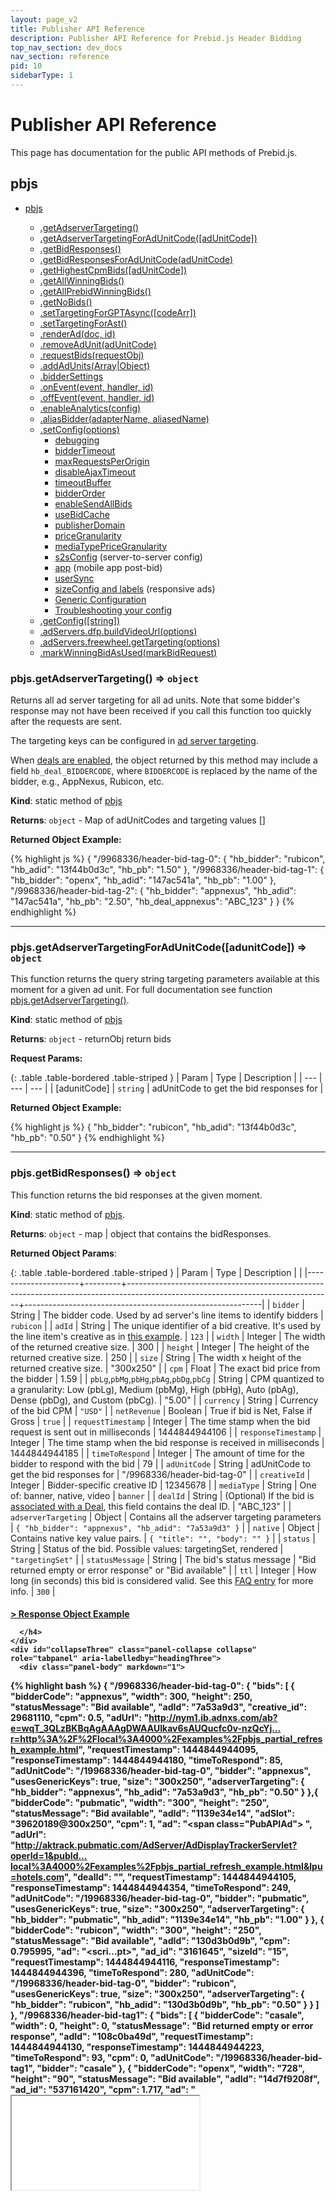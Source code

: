 ```yaml
---
layout: page_v2
title: Publisher API Reference
description: Publisher API Reference for Prebid.js Header Bidding
top_nav_section: dev_docs
nav_section: reference
pid: 10
sidebarType: 1
---
```




# Publisher API Reference

This page has documentation for the public API methods of Prebid.js.

<a name="module_pbjs"></a>

## pbjs

* [pbjs](#module_pbjs)

  * [.getAdserverTargeting()](#module_pbjs.getAdserverTargeting)
  * [.getAdserverTargetingForAdUnitCode([adUnitCode])](#module_pbjs.getAdserverTargetingForAdUnitCode)
  * [.getBidResponses()](#module_pbjs.getBidResponses)
  * [.getBidResponsesForAdUnitCode(adUnitCode)](#module_pbjs.getBidResponsesForAdUnitCode)
  * [.getHighestCpmBids([adUnitCode])](#module_pbjs.getHighestCpmBids)
  * [.getAllWinningBids()](#module_pbjs.getAllWinningBids)
  * [.getAllPrebidWinningBids()](#module_pbjs.getAllPrebidWinningBids)
  * [.getNoBids()](#module_pbjs.getNoBids)
  * [.setTargetingForGPTAsync([codeArr])](#module_pbjs.setTargetingForGPTAsync)
  * [.setTargetingForAst()](#module_pbjs.setTargetingForAst)
  * [.renderAd(doc, id)](#module_pbjs.renderAd)
  * [.removeAdUnit(adUnitCode)](#module_pbjs.removeAdUnit)
  * [.requestBids(requestObj)](#module_pbjs.requestBids)
  * [.addAdUnits(Array\|Object)](#module_pbjs.addAdUnits)
  * [.bidderSettings](#module_pbjs.bidderSettings)
  * [.onEvent(event, handler, id)](#module_pbjs.onEvent)
  * [.offEvent(event, handler, id)](#module_pbjs.onEvent)
  * [.enableAnalytics(config)](#module_pbjs.enableAnalytics)
  * [.aliasBidder(adapterName, aliasedName)](#module_pbjs.aliasBidder)
  * [.setConfig(options)](#module_pbjs.setConfig)
    * [debugging](#setConfig-Debugging)
    * [bidderTimeout](#setConfig-Bidder-Timeouts)
    * [maxRequestsPerOrigin](#setConfig-Max-Requests-Per-Origin)
    * [disableAjaxTimeout](#setConfig-Disable-Ajax-Timeout)
    * [timeoutBuffer](#setConfig-timeoutBuffer)
    * [bidderOrder](#setConfig-Bidder-Order)
    * [enableSendAllBids](#setConfig-Send-All-Bids)
    * [useBidCache](#setConfig-Use-Bid-Cache)
    * [publisherDomain](#setConfig-Publisher-Domain)
    * [priceGranularity](#setConfig-Price-Granularity)
    * [mediaTypePriceGranularity](#setConfig-MediaType-Price-Granularity)
    * [s2sConfig](#setConfig-Server-to-Server) (server-to-server config)
    * [app](#setConfig-app) (mobile app post-bid)
    * [userSync](#setConfig-Configure-User-Syncing)
    * [sizeConfig and labels](#setConfig-Configure-Responsive-Ads) (responsive ads)
    * [Generic Configuration](#setConfig-Generic-Configuration)
    * [Troubleshooting your config](#setConfig-Troubleshooting-your-configuration)
  * [.getConfig([string])](#module_pbjs.getConfig)
  * [.adServers.dfp.buildVideoUrl(options)](#module_pbjs.adServers.dfp.buildVideoUrl)
  * [.adServers.freewheel.getTargeting(options)](#module_pbjs.getTargeting)
  * [.markWinningBidAsUsed(markBidRequest)](#module_pbjs.markWinningBidAsUsed)

<a name="module_pbjs.getAdserverTargeting"></a>

### pbjs.getAdserverTargeting() ⇒ `object`

Returns all ad server targeting for all ad units. Note that some bidder's response may not have been received if you call this function too quickly after the requests are sent.

The targeting keys can be configured in [ad server targeting](#module_pbjs.bidderSettings).

When [deals are enabled]({{site.baseurl}}/adops/deals.html), the object returned by this method may include a field `hb_deal_BIDDERCODE`, where `BIDDERCODE` is replaced by the name of the bidder, e.g., AppNexus, Rubicon, etc.

**Kind**: static method of [pbjs](#module_pbjs)

**Returns**: `object` - Map of adUnitCodes and targeting values []

**Returned Object Example:**

{% highlight js %}
{
  "/9968336/header-bid-tag-0": {
    "hb_bidder": "rubicon",
    "hb_adid": "13f44b0d3c",
    "hb_pb": "1.50"
  },
  "/9968336/header-bid-tag-1": {
    "hb_bidder": "openx",
    "hb_adid": "147ac541a",
    "hb_pb": "1.00"
  },
  "/9968336/header-bid-tag-2": {
    "hb_bidder": "appnexus",
    "hb_adid": "147ac541a",
    "hb_pb": "2.50",
    "hb_deal_appnexus": "ABC_123"
  }
}
{% endhighlight %}

<hr class="full-rule">

<a name="module_pbjs.getAdserverTargetingForAdUnitCode"></a>

### pbjs.getAdserverTargetingForAdUnitCode([adunitCode]) ⇒ `object`

This function returns the query string targeting parameters available at this moment for a given ad unit. For full documentation see function [pbjs.getAdserverTargeting()](#module_pbjs.getAdserverTargeting).

**Kind**: static method of [pbjs](#module_pbjs)

**Returns**: `object` - returnObj return bids

**Request Params:**

{: .table .table-bordered .table-striped }
| Param | Type | Description |
| --- | --- | --- |
| [adunitCode] | `string` | adUnitCode to get the bid responses for |

**Returned Object Example:**

{% highlight js %}
{
  "hb_bidder": "rubicon",
  "hb_adid": "13f44b0d3c",
  "hb_pb": "0.50"
}
{% endhighlight %}

<hr class="full-rule">

<a name="module_pbjs.getBidResponses"></a>

### pbjs.getBidResponses() ⇒ `object`

This function returns the bid responses at the given moment.

**Kind**: static method of [pbjs](#module_pbjs).

**Returns**: `object` - map | object that contains the bidResponses.

**Returned Object Params**:

{: .table .table-bordered .table-striped }
| Param               | Type    | Description                                                                                                                     |                                                           |
|---------------------+---------+---------------------------------------------------------------------------------------------------------------------------------+-----------------------------------------------------------|
| `bidder`            | String  | The bidder code. Used by ad server's line items to identify bidders                                                             |                                                 `rubicon` |
| `adId`              | String  | The unique identifier of a bid creative. It's used by the line item's creative as in [this example]({{site.github.url}}/adops/send-all-bids-adops.html#step-3-add-a-creative). |                                                     `123` |
| `width`             | Integer | The width of the returned creative size.                                                                                        |                                                       300 |
| `height`            | Integer | The height of the returned creative size.                                                                                       |                                                       250 |
| `size`            | String | The width x height of the returned creative size.                                                                                       |                                                       "300x250" |
| `cpm`               | Float   | The exact bid price from the bidder                                                                                             |                                                      1.59 |
| `pbLg`,`pbMg`,`pbHg`,`pbAg`,`pbDg`,`pbCg`  | String  | CPM quantized to a granularity: Low (pbLg), Medium (pbMg), High (pbHg), Auto (pbAg), Dense (pbDg), and Custom (pbCg).    |  "5.00" |
| `currency`  | String  | Currency of the bid CPM | `"USD"` |
| `netRevenue`  | Boolean  | True if bid is Net, False if Gross | `true` |
| `requestTimestamp`  | Integer | The time stamp when the bid request is sent out in milliseconds                                                                 |                                             1444844944106 |
| `responseTimestamp` | Integer | The time stamp when the bid response is received in milliseconds                                                               |                                             1444844944185 |
| `timeToRespond`     | Integer | The amount of time for the bidder to respond with the bid                                                                       |                                                        79 |
| `adUnitCode`        | String  | adUnitCode to get the bid responses for                                                                                         |                               "/9968336/header-bid-tag-0" |
| `creativeId`     | Integer  | Bidder-specific creative ID | 12345678 |
| `mediaType`  | String  | One of: banner, native, video | `banner` |
| `dealId`            | String  | (Optional) If the bid is [associated with a Deal]({{site.baseurl}}/adops/deals.html), this field contains the deal ID.          |                                                 "ABC_123" |
| `adserverTargeting`  | Object  | Contains all the adserver targeting parameters | `{ "hb_bidder": "appnexus", "hb_adid": "7a53a9d3" }` |
| `native`  | Object  | Contains native key value pairs. | `{ "title": "", "body": "" }` |
| `status`  | String  | Status of the bid. Possible values: targetingSet, rendered | `"targetingSet"` |
| `statusMessage`     | String  | The bid's status message                                                                                                        | "Bid returned empty or error response" or "Bid available" |
| `ttl`  | Integer  | How long (in seconds) this bid is considered valid. See this [FAQ entry]({{site.github.url}}/dev-docs/faq.html#does-prebidjs-cache-bids) for more info. | `300` |

<div class="panel-group" id="accordion" role="tablist" aria-multiselectable="true">

  <div class="panel panel-default">
    <div class="panel-heading" role="tab" id="headingThree">
      <h4 class="panel-title">
        <a class="collapsed" role="button" data-toggle="collapse" data-parent="#accordion" href="#collapseThree" aria-expanded="false" aria-controls="collapseThree">
          > Response Object Example
        </a>

      </h4>
    </div>
    <div id="collapseThree" class="panel-collapse collapse" role="tabpanel" aria-labelledby="headingThree">
      <div class="panel-body" markdown="1">


{% highlight bash %}
{
  "/9968336/header-bid-tag-0": {
    "bids": [
      {
        "bidderCode": "appnexus",
        "width": 300,
        "height": 250,
        "statusMessage": "Bid available",
        "adId": "7a53a9d3",
        "creative_id": 29681110,
        "cpm": 0.5,
        "adUrl": "http://nym1.ib.adnxs.com/ab?e=wqT_3QLzBKBqAgAAAgDWAAUIkav6sAUQucfc0v-nzQcYj…r=http%3A%2F%2Flocal%3A4000%2Fexamples%2Fpbjs_partial_refresh_example.html",
        "requestTimestamp": 1444844944095,
        "responseTimestamp": 1444844944180,
        "timeToRespond": 85,
        "adUnitCode": "/19968336/header-bid-tag-0",
        "bidder": "appnexus",
        "usesGenericKeys": true,
        "size": "300x250",
        "adserverTargeting": {
          "hb_bidder": "appnexus",
          "hb_adid": "7a53a9d3",
          "hb_pb": "0.50"
        }
      },{
        "bidderCode": "pubmatic",
        "width": "300",
        "height": "250",
        "statusMessage": "Bid available",
        "adId": "1139e34e14",
        "adSlot": "39620189@300x250",
        "cpm": 1,
        "ad": "<span class=\"PubAPIAd\"><script src='http://ad.turn.com/server/ads.js?pub=5757398&cch=36757096&code=37127675&l=3…tcGlkPUVERkNGMDY5LTA2ODctNDAxQy04NkMwLTIzQjNFNzI1MzdGNiZwYXNzYmFjaz0w_url='></script></span> <!-- PubMatic Ad Ends -->",
        "adUrl": "http://aktrack.pubmatic.com/AdServer/AdDisplayTrackerServlet?operId=1&pubId…local%3A4000%2Fexamples%2Fpbjs_partial_refresh_example.html&lpu=hotels.com",
        "dealId": "",
        "requestTimestamp": 1444844944105,
        "responseTimestamp": 1444844944354,
        "timeToRespond": 249,
        "adUnitCode": "/19968336/header-bid-tag-0",
        "bidder": "pubmatic",
        "usesGenericKeys": true,
        "size": "300x250",
        "adserverTargeting": {
          "hb_bidder": "pubmatic",
          "hb_adid": "1139e34e14",
          "hb_pb": "1.00"
        }
      },
      {
        "bidderCode": "rubicon",
        "width": "300",
        "height": "250",
        "statusMessage": "Bid available",
        "adId": "130d3b0d9b",
        "cpm": 0.795995,
        "ad": "<scri...pt>",
        "ad_id": "3161645",
        "sizeId": "15",
        "requestTimestamp": 1444844944116,
        "responseTimestamp": 1444844944396,
        "timeToRespond": 280,
        "adUnitCode": "/19968336/header-bid-tag-0",
        "bidder": "rubicon",
        "usesGenericKeys": true,
        "size": "300x250",
        "adserverTargeting": {
          "hb_bidder": "rubicon",
          "hb_adid": "130d3b0d9b",
          "hb_pb": "0.50"
        }
      }
    ]
  },
  "/9968336/header-bid-tag1": {
    "bids": [
      {
        "bidderCode": "casale",
        "width": 0,
        "height": 0,
        "statusMessage": "Bid returned empty or error response",
        "adId": "108c0ba49d",
        "requestTimestamp": 1444844944130,
        "responseTimestamp": 1444844944223,
        "timeToRespond": 93,
        "cpm": 0,
        "adUnitCode": "/19968336/header-bid-tag1",
        "bidder": "casale"
      },
      {
        "bidderCode": "openx",
        "width": "728",
        "height": "90",
        "statusMessage": "Bid available",
        "adId": "14d7f9208f",
        "ad_id": "537161420",
        "cpm": 1.717,
        "ad": "<iframe src=...tame>",
        "requestTimestamp": 1444844944130,
        "responseTimestamp": 1444844944490,
        "timeToRespond": 360,
        "adUnitCode": "/19968336/header-bid-tag1",
        "bidder": "openx",
        "usesGenericKeys": true,
        "size": "728x90",
        "adserverTargeting": {
          "hb_bidder": "openx",
          "hb_adid": "14d7f9208f",
          "hb_pb": "1.50"
        }
      }
    ]
  }
}
{% endhighlight %}
</div>
</div>
</div>
</div>

<div class="panel-group" id="accordion2" role="tablist" aria-multiselectable="true">

  <div class="panel panel-default">
    <div class="panel-heading" role="tab" id="heading-response-example-2">
      <h4 class="panel-title">
        <a class="collapsed" role="button" data-toggle="collapse" data-parent="#accordion2" href="#response-example-2" aria-expanded="false" aria-controls="response-example-2">
          > Response Object Example - Native
        </a>

      </h4>
    </div>
    <div id="response-example-2" class="panel-collapse collapse" role="tabpanel" aria-labelledby="heading-response-example-2">
      <div class="panel-body" markdown="1">

{% highlight bash %}
{
           "div-banner-outstream-native" : {
              "bids" : [
                 {
                    "pbMg" : "10.00",
                    "pbLg" : "5.00",
                    "width" : 0,
                    "requestTimestamp" : 1516315716062,
                    "creativeId" : 81589325,
                    "pbCg" : "",
                    "adUnitCode" : "div-banner-outstream-native",
                    "size" : "0x0",
                    "bidder" : "appnexus",
                    "pbAg" : "10.00",
                    "adId" : "473965c9df19d2",
                    "adserverTargeting" : {
                       "hb_native_icon" : "http://vcdn.adnxs.com/p/creative-image/d4/06/e2/33/d406e233-a5f9-44a6-a3e0-8a714bf0e980.png",
                       "hb_native_title" : "This is a Prebid Native Multi-Format Creative",
                       "hb_native_brand" : "Prebid.org",
                       "hb_adid" : "473965c9df19d2",
                       "hb_pb" : "10.00",
                       "hb_source" : "client",
                       "hb_bidder" : "appnexus",
                       "hb_native_image" : "http://vcdn.adnxs.com/p/creative-image/9e/26/5f/b2/9e265fb2-50c8-43f0-88ef-a5a48a9d0dcf.jpg",
                       "hb_size" : "0x0",
                       "hb_mediatype" : "native",
                       "hb_native_body" : "This is a Prebid Native Creative. There are many like it, but this one is mine.",
                       "hb_native_linkurl" : "http://prebid.org/dev-docs/show-native-ads.html"
                    },
                    "native" : {
                       "icon" : {
                          "url" : "http://vcdn.adnxs.com/p/creative-image/d4/06/e2/33/d406e233-a5f9-44a6-a3e0-8a714bf0e980.png",
                          "height" : 75,
                          "width" : 75
                       },
                       "body" : "This is a Prebid Native Creative. There are many like it, but this one is mine.",
                       "image" : {
                          "url" : "http://vcdn.adnxs.com/p/creative-image/9e/26/5f/b2/9e265fb2-50c8-43f0-88ef-a5a48a9d0dcf.jpg",
                          "height" : 2250,
                          "width" : 3000
                       },
                       "clickUrl" : "http://prebid.org/dev-docs/show-native-ads.html",
                       "clickTrackers" : [
                          "..."
                       ],
                       "title" : "This is a Prebid Native Multi-Format Creative",
                       "impressionTrackers" : [
                          "..."
                       ],
                       "sponsoredBy" : "Prebid.org"
                    },
                    "timeToRespond" : 143,
                    "mediaType" : "native",
                    "bidderCode" : "appnexus",
                    "source" : "client",
                    "auctionId" : "1338a6fb-e514-48fc-8db6-872ddf3babdb",
                    "responseTimestamp" : 1516315716205,
                    "netRevenue" : true,
                    "pbDg" : "10.00",
                    "pbHg" : "10.00",
                    "ttl" : 300,
                    "status" : "targetingSet",
                    "height" : 0,
                    "statusMessage" : "Bid available",
                    "cpm" : 10,
                    "currency" : "USD"
                 }
              ]
           }
        }
{% endhighlight %}

</div>
</div>
</div>
</div>

<hr class="full-rule">

<a name="module_pbjs.getBidResponsesForAdUnitCode"></a>

### pbjs.getBidResponsesForAdUnitCode(adUnitCode) ⇒ `Object`

Returns bidResponses for the specified adUnitCode. See full documentation at [pbjs.getBidResponses()](#module_pbjs.getBidResponses).

**Kind**: static method of [pbjs](#module_pbjs)

**Returns**: `Object` - bidResponse object

{: .table .table-bordered .table-striped }
| Param | Scope | Type | Description |
| --- | --- | --- | --- |
| adUnitCode | Required | `String` | adUnitCode |

<hr class="full-rule">

<a name="module_pbjs.getHighestCpmBids"></a>

### pbjs.getHighestCpmBids([adUnitCode]) ⇒ `Array`

Use this method to retrieve an array of winning bids.

+ `pbjs.getHighestCpmBids()`: with no argument, returns an array of winning bid objects for each ad unit on page
+ `pbjs.getHighestCpmBids(adUnitCode)`: when passed an ad unit code, returns an array with the winning bid object for that ad unit

<hr class="full-rule">

<a name="module_pbjs.getAllWinningBids"></a>

### pbjs.getAllWinningBids() ⇒ `Array`

Use this method to get all of the bids that have won their respective auctions and also rendered on the page.  Useful for [troubleshooting your integration]({{site.baseurl}}/dev-docs/prebid-troubleshooting-guide.html).

+ `pbjs.getAllWinningBids()`: returns an array of bid objects that have won their respective auctions and also rendered on the page.

<hr class="full-rule">

<a name="module_pbjs.getAllPrebidWinningBids"></a>

### pbjs.getAllPrebidWinningBids() ⇒ `Array`

Use this method to get all of the bids that have won their respective auctions but not rendered on the page.  Useful for [troubleshooting your integration]({{site.baseurl}}/dev-docs/prebid-troubleshooting-guide.html).

+ `pbjs.getAllPrebidWinningBids()`: returns an array of bid objects that have won their respective auctions but not rendered on the page.

<hr class="full-rule">

<a name="module_pbjs.getTargeting"></a>

### pbjs.adServers.freewheel.getTargeting(options) ⇒ Object

{: .alert.alert-info :}
The FreeWheel implementation of this function requires including the `freeWheelAdserverVideo` module in your Prebid.js build.

Use this method to get targeting key-value pairs to be sent to the ad server. 

+ `pbjs.adServers.freewheel.getTargeting(options)`: returns key-value pair from the ad server. 

```javascript

pbjs.adServers.freewheel.getTargeting({
    codes: [adUnitCode1],
    callback: function(err, targeting) { 
        //pass targeting to player api 
    }
});
```

#### Argument Reference

##### The `options` object

{: .table .table-bordered .table-striped }
| Param | Scope | Type | Description |
| --- | --- | --- | --- |
| codes | Optional | `Array` |  [`adUnitCode1`] |
| callback | Required | `Function` |  Callback function to execute when targeting data is back. |

<hr class="full-rule">

<a name="module_pbjs.getNoBids"></a>

### pbjs.getNoBids() ⇒ `Array`

Use this method to get all of the bid requests that resulted in a NO_BID.  These are bid requests that were sent to a bidder but, for whatever reason, the bidder decided not to bid on.  Used by debugging snippet in [Tips for Troubleshooting](http://prebid.org/dev-docs/troubleshooting-tips.html).

+ `pbjs.getNoBids()`: returns an array of bid request objects that were deliberately not bid on by a bidder.

<hr class="full-rule">

<a name="module_pbjs.setTargetingForGPTAsync"></a>

### pbjs.setTargetingForGPTAsync([codeArr])

Set query string targeting on all GPT ad units. The logic for deciding query strings is described in the section Configure AdServer Targeting. Note that this function has to be called after all ad units on page are defined.

**Kind**: static method of [pbjs](#module_pbjs)


{: .table .table-bordered .table-striped }
| Param | Scope | Type | Description |
| --- | --- | --- | -- |
| [codeArr] | Optional | `array` | an array of adUnitCodes to set targeting for. |

<hr class="full-rule">

<a name="module_pbjs.setTargetingForAst"></a>

### pbjs.setTargetingForAst()

Set query string targeting on all AST ([AppNexus Seller Tag](https://wiki.appnexus.com/x/PgOXBQ)) ad units.  Note that this function has to be called after all ad units on page are defined.  For working example code, see [Using Prebid.js with AppNexus Publisher Ad Server]({{site.github.url}}/dev-docs/examples/use-prebid-with-appnexus-ad-server.html).

**Kind**: static method of [pbjs](#module_pbjs)

<hr class="full-rule">

<a name="module_pbjs.renderAd"></a>

### pbjs.renderAd(doc, id)

This function will render the ad (based on params) in the given iframe document passed through. Note that doc SHOULD NOT be the parent document page as we can't doc.write() asynchronously. This function is usually used in the ad server's creative.

**Kind**: static method of [pbjs](#module_pbjs)


{: .table .table-bordered .table-striped }
| Param | Scope | Type | Description |
| --- | --- | --- | --- |
| doc | Required | `object` | document |
| id | Required | `string` | bid id to locate the ad |


<hr class="full-rule">

<a name="module_pbjs.removeAdUnit"></a>

### pbjs.removeAdUnit(adUnitCode)

Remove adUnit(s) from the pbjs configuration, If adUnit is not given then it will remove all adUnits

**Kind**: static method of [pbjs](#module_pbjs)


{: .table .table-bordered .table-striped }
| Param | Scope | Type | Description |
| --- | --- | --- | --- |
| adUnitCode | Optional | `String or Array of strings` | the adUnitCode(s) to remove, if empty it removes all |


<hr class="full-rule">

<a name="module_pbjs.requestBids"></a>

### pbjs.requestBids(requestObj)

Request bids. When `adUnits` or `adUnitCodes` are not specified, request bids for all ad units added.

**Kind**: static method of [pbjs](#module_pbjs)


{: .table .table-bordered .table-striped }
| Param | Scope | Type | Description |
| --- | --- | --- | --- |
| requestObj | Optional | `Object` |  |
| requestObj.adUnitCodes | Optional | `Array of strings` | adUnit codes to request. Use this or `requestObj.adUnits`. Default to all `adUnitCodes` if empty. |
| requestObj.adUnits | Optional | `Array of objects` | AdUnitObjects to request. Use this or `requestObj.adUnitCodes`. Default to all `adUnits` if empty. |
| requestObj.timeout | Optional | `Integer` | Timeout for requesting the bids specified in milliseconds |
| requestObj.bidsBackHandler | Optional | `function` | Callback to execute when all the bid responses are back or the timeout hits. Callback will be passed two parameters, the bids themselves and `timedOut`, which will be true if any bidders timed out. |
| requestObj.labels | Optional | `Array of strings` | Defines [labels](#labels) that may be matched on ad unit targeting conditions. |
| requestObj.auctionId | Optional | `String` | Defines an auction ID to be used rather than having the system generate one. This can be useful if there are multiple wrappers on a page and a single auction ID is desired to tie them together in analytics. |

<hr class="full-rule">

<a name="module_pbjs.addAdUnits"></a>

### pbjs.addAdUnits(Array|Object)

Takes one ad unit object or an array of ad unit objects and adds them to the Prebid auction.  For usage examples, see [Examples](#addAdUnits-Examples) below and the [Getting Started]({{site.baseurl}}/dev-docs/getting-started.html) page.

+ [Ad Unit Properties](#addAdUnits-AdUnitProperties)
+ [Examples](#addAdUnits-Examples)

<a name="addAdUnits-AdUnitProperties">

#### Ad Unit Properties

See the table below for the list of properties on the ad unit.  For example ad units, see the [Examples](#addAdUnits-Examples) below.

{: .table .table-bordered .table-striped }
| Name         | Scope    | Type                                  | Description                                                                                                                                                                       |
|--------------+----------+---------------------------------------+-----------------------------------------------------------------------------------------------------------------------------------------------------------------------------------|
| `code`       | Required | String                                | Unique identifier that you create and assign to this ad unit.  Used to set query string targeting on the ad. If using GPT, we recommend setting this to slot element ID.          |
| `sizes`      | Required | Array[Number] or Array[Array[Number]] | All the sizes that this ad unit can accept.  Examples: `[400, 600]`, `[[300, 250], [300, 600]]`.  For 1.0 and later, prefer [`mediaTypes.banner.sizes`](#adUnit-banner).          |
| `bids`       | Required | Array[Object]                         | Each bid represents a request to a bidder.  For a list of properties, see [Bids](#addAdUnits-Bids) below.                                                                         |
| `mediaTypes` | Optional | Object                                | Defines one or multiple media types the ad unit supports.  For a list of properties, see [Media Types](#addAdUnits-MediaTypes) below.                                                                     |
| `labelAny` | optional  | array<string> | An array of string labels, used for showing responsive ads.  With the `labelAny` operator, just one label has to match for the condition to be true. Works with the `sizeConfig` object passed in to [pbjs.setConfig]({{site.baseurl}}/dev-docs/publisher-api-reference.html#module_pbjs.setConfig).  |
| `labelAll` | optional  | array<string> | An array of string labels, used for showing responsive and conditional ads. With the `labelAll` conditional, every element of the target array must match an element of the label array in order for the condition to be true. Works with the `sizeConfig` object passed in to [pbjs.setConfig]({{site.baseurl}}/dev-docs/publisher-api-reference.html#module_pbjs.setConfig).  |

<a name="addAdUnits-Bids" />

##### Bids

See the table below for the list of properties in the `bids` array of the ad unit.  For example ad units, see the [Examples](#addAdUnits-Examples) below.

{: .table .table-bordered .table-striped }

| Name     | Scope    | Type          | Description                                                                                                                                                                       |
|----------+----------+---------------+-----------------------------------------------------------------------------------------------------------------------------------------------------------------------------------|
| `bidder` | Required | String        | Bidder code. Find the [complete reference for all supported bidders here](bidders.html).                                                                                          |
| `params` | Required | Object        | Bidder's preferred way of identifying a bid request. Find the [complete reference for all supported bidders here](bidders.html).                                                  |
| `labelAny` | optional  | array<string> | An array of string labels, used for showing responsive ads.  With the `labelAny` operator, just one label has to match for the condition to be true. Works with the `sizeConfig` object passed in to [pbjs.setConfig]({{site.baseurl}}/dev-docs/publisher-api-reference.html#module_pbjs.setConfig).  |
| `labelAll` | optional  | array<string> | An array of string labels, used for showing responsive and conditional ads. With the `labelAll` conditional, every element of the target array must match an element of the label array in order for the condition to be true. Works with the `sizeConfig` object passed in to [pbjs.setConfig]({{site.baseurl}}/dev-docs/publisher-api-reference.html#module_pbjs.setConfig).  |

<a name="addAdUnits-MediaTypes" />

##### Media Types

See the table below for the list of properties in the `mediaTypes` object of the ad unit.  For example ad units showing the different media types, see the [Examples](#addAdUnits-Examples) below.

{: .table .table-bordered .table-striped }
| Name     | Scope                                                        | Type   | Description                                                                                                        |
|----------+--------------------------------------------------------------+--------+--------------------------------------------------------------------------------------------------------------------|
| `banner` | optional. If no other properties are specified, this is the default | Object | Defines properties of a banner ad.  For examples, see [the banner example below](#adUnit-banner).                  |
| `native` | optional | Object | Defines properties of a native ad.  For an example native ad unit, see [the native example below](#adUnit-native). |
| `video`  | optional | Object | Defines properties of a video ad.  For examples, see [the video examples below](#adUnit-video).                    |

<a name="addAdUnits-Examples">

#### Examples

+ [Native](#adUnit-native)
+ [Video](#adUnit-video)
+ [Banner](#adUnit-banner)
+ [Multi-format](#adUnit-multi-format)


<a name="adUnit-native">

##### Native

For an example of a native ad unit, see below.  For more detailed instructions, see [Show Native Ads]({{site.baseurl}}/dev-docs/show-native-ads.html).

```javascript
pbjs.addAdUnits({
    code: slot.code,
    mediaTypes: {
        native: {
            image: {
                required: true,
                sizes: [150, 50]
            },
            title: {
                required: true,
                len: 80
            },
            sponsoredBy: {
                required: true
            },
            clickUrl: {
                required: true
            },
            body: {
                required: true
            },
            icon: {
                required: true,
                sizes: [50, 50]
            }
        }
    },
    bids: [
        {
            bidder: 'appnexus',
            params: {
                placementId: 13232354
            }
        }
    ]
});
```

{% include dev-docs/native-image-asset-sizes.md %}

<a name="adUnit-video">

##### Video

For an example of an instream video ad unit, see below.  For more detailed instructions, see [Show Video Ads]({{site.baseurl}}/dev-docs/show-video-with-a-dfp-video-tag.html).

```javascript
pbjs.addAdUnits({
    code: slot.code,
    mediaTypes: {
        video: {
            context: 'instream',
            playerSize: [640, 480]
        },
    },
    bids: [{
        bidder: 'appnexus',
        params: {
            placementId: 13232361,
            video: {
                skippable: true,
                playback_methods: ['auto_play_sound_off']
            }
        }
    }]
});
```

For an example of an outstream video ad unit, see below.  For more detailed instructions, see [Show Outstream Video Ads]({{site.baseurl}}/dev-docs/show-outstream-video-ads.html).

```javascript
pbjs.addAdUnit({
    code: slot.code,
    mediaTypes: {
        video: {
            context: 'outstream',
            playerSize: [640, 480]
        }
    },
    renderer: {
        url: 'http://cdn.adnxs.com/renderer/video/ANOutstreamVideo.js',
        render: function(bid) {
            ANOutstreamVideo.renderAd({
                targetId: bid.adUnitCode,
                adResponse: bid.adResponse,
            });
        }
    },
    ...
})
```

<a name="adUnit-banner">

##### Banner

For an example of a banner ad unit, see below.  For more detailed instructions, see [Getting Started]({{site.baseurl}}/dev-docs/getting-started.html).

```javascript
pbjs.addAdUnits({
    code: slot.code,
    mediaTypes: {
        banner: {
            sizes: [[300, 250]]
        }
    },
    bids: [
        {
            bidder: 'appnexus',
            params: {
                placementId: 13144370
            }
        }
    ]
})
```

<a name="adUnit-multi-format">

##### Multi-format

Multiple media formats may be declared on a single ad unit, allowing any bidder that supports at least one of those media formats to participate in the auction. Any bidder that isn't compatible with the specified `mediaTypes` will be dropped from the ad unit. If `mediaTypes` is not specified on an ad unit, `banner` is the assumed format and any banner bidder is eligible for inclusion.

For examples of a multi-format ad units and behavior, see below.

```javascript
// each bidder supports at least one of the formats, so all will participate
pbjs.addAdUnits({
  code: 'div-banner-outstream-native',
  mediaTypes: {
    banner: { sizes: [[300, 250], [300, 600]] },
    native: {
        title: {required: true},
        image: {required: true},
        body: {required: false},
    },
    video: {
        context: 'outstream',
        playerSize: [400, 600],
    },
  },
  bids: [
    {
      bidder: 'bannerBidder',
      params: {placementId: '481'}
    },
    {
      bidder: 'nativeBidder',
      params: {titleAsset: '516'}
    },
    {
      bidder: 'videoBidder',
      params: {vidId: '234'}
    },
  ]
});
```

```javascript
// only nativeBidder and videoBidder will participate
pbjs.addAdUnits({
  code: 'div-native-outstream',
  mediaTypes: {
    native: { type: 'image' },
    video: { context: 'outstream', playerSize: [400, 600] },
  },
  bids: [
    {
      bidder: 'bannerBidder',
      params: {placementId: '481'}
    },
    {
      bidder: 'nativeBidder',
      params: {titleAsset: '516'}
    },
    {
      bidder: 'videoBidder',
      params: {vidId: '234'}
    },
  ]
});
```

<hr class="full-rule">

<a name="module_pbjs.bidderSettings"></a>

### pbjs.bidderSettings

#### 1. Overview

The bidderSettings object provides a way to define some behaviors for the
platform and specific adapters. The basic structure is a 'standard' section with defaults for all adapters, and then one or more adapter-specific sections that override behavior for that bidder:

{% highlight js %}

pbjs.bidderSettings = {
    standard: {
         [...]
    },
    ix: {
        [...]
    },
    rubicon: {
        [...]
    },
}

{% endhighlight %}

Defining bidderSettings is optional; the platform has default values for all of the options.
Adapters may specify their own default settings, though this isn't common.
Some sample scenarios where publishers may wish to alter the default settings:

* using bidder-specific ad server targeting instead of Prebid-standard targeting
* passing additional information to the ad server
* adjusting the bid CPM sent to the ad server

#### 2. Bidder Setting Attributes

{: .table .table-bordered .table-striped }
| Attribute | Scope | Version | Default | Description |
| --- | --- | --- | --- | --- |
| adserverTargeting | standard or adapter-specific | all | see below | Define which key/value pairs are sent to the ad server. |
| bidCpmAdjustment | standard or adapter-specific | all | n/a | Could, for example, adjust a bidder's gross-price bid to net price. |
| sendStandardTargeting | adapter-specific | 0.13.0 | true | If adapter-specific targeting is specified, can be used to suppress the standard targeting for that adapter. |
| suppressEmptyKeys | standard or adapter-specific | 0.13.0 | false | If custom adserverTargeting functions are specified that may generate empty keys, this can be used to suppress them. |

##### 2.1. adserverTargeting

As described in the [AdOps documentation]({{site.baseurl}}/adops/before-you-start.html), Prebid has a recommended standard
set of ad server targeting that works across bidders. This standard targeting approach is
defined in the adserverTargeting attribute in the 'standard' section, but can be overridden
per adapter as needed. Both scenarios are described below.

{: .alert.alert-warning :}
Note that once `standard.adserverTargeting` is specified,
you'll need to fully manage the targeting -- the default `hb_` targeting variables will not be added.

**Keyword targeting for all bidders**

The below code snippet is the *default* setting for ad server targeting. For each bidder's bid,
Prebid.js will set 6 keys (`hb_bidder`, `hb_adid`, `hb_pb`, `hb_size`, `hb_source`, `hb_format`) with their corresponding values.
In addition, video will receive additional keys: `hb_cache_id`, `hb_uuid`, and `hb_cache_host`.
The key value pair targeting is applied to the bid's corresponding ad unit. Your ad ops team will have the ad server's line items and creatives to utilize these keys.

If you'd like to customize the key value pairs, you can overwrite the settings as the below example shows. *Note* that once you updated the settings, let your ad ops team know about the change, so they can update the line item targeting accordingly. See the [Ad Ops](/adops/before-you-start.html) documentation for more information.

<a name="bidderSettingsDefault"></a>
<a name="default-keywords">

There's no need to include the following code if you choose to use the *below default setting*.

{% highlight js %}

pbjs.bidderSettings = {
    standard: {
        adserverTargeting: [{
            key: "hb_bidder",
            val: function(bidResponse) {
                return bidResponse.bidderCode;
            }
        }, {
            key: "hb_adid",
            val: function(bidResponse) {
                return bidResponse.adId;
            }
        }, {
            key: "hb_pb",
            val: function(bidResponse) {
                return bidResponse.pbMg;
            }
        }, {
            key: 'hb_size',
            val: function (bidResponse) {
                return bidResponse.size;
            }
        }, {
            key: 'hb_source',
            val: function (bidResponse) {
                return bidResponse.source;
            }
        }, {
            key: 'hb_format',
            val: function (bidResponse) {
                return bidResponse.mediaType;
            }
        }]
    }
}

{% endhighlight %}

{: .alert.alert-warning :}
Note that the existence of `bidderSettings.adserverTargeting.standard` will prevent the system from adding the standard display targeting values: hb_bidder, hb_adid, hb_pb, hb_size, hb_source, and hb_format. However, if the mediaType is video and `bidderSettings.adserverTargeting.standard` does not specify hb_uuid, hb_cache_id, or hb_cache_host, they will be added unless `bidderSettings.sendStandardTargeting` is set to false.

<a name="key-targeting-specific-bidder"></a>
**Keyword targeting for a specific bidder**

Let’s say the bidder prefers a separate set of line items. You can overwrite the bidder
settings as the below example for AppNexus shows.

*Note that the line item setup has to match the targeting change*

{% highlight js %}
pbjs.bidderSettings = {
    appnexus: {
      sendStandardTargeting: false,
      adserverTargeting: [
        {
            key: "apn_pbMg",
            val: function(bidResponse) {
                return bidResponse.pbMg;
            }
        }, {
            key: "apn_adId",
            val: function(bidResponse) {
                return bidResponse.adId;
            }
        }
      ]
    }
}
{% endhighlight %}


In other words, the above config sends 2 pairs of key/value strings targeting for every AppNexus bid and for every ad unit. The 1st pair would be `apn_pbMg` => the value of `bidResponse.pbMg`. The 2nd pair would be `apn_adId` => the value of `bidResponse.adId`. You can find the documentation of bidResponse object [here](bidders.html#common-bidresponse).

Note that sendStandardTargeting is set to false so that the standard Prebid targeting (hb_bidder, etc.) aren't also sent to the ad server.

**Price Buckets**

Now let's say you would like to define a bidder-specific price bucket function rather than use the ones available by default in prebid.js. Even the [priceGranularity config](/dev-docs/publisher-api-reference.html#setConfig-Price-Granularity) option applies to all bidders -- with this approach you can overwrite price buckets.

*Note: this will only impact the price bucket sent to the ad server for targeting. It won't actually impact the cpm value used for ordering the bids.*

{% highlight js %}

pbjs.bidderSettings = {
    standard: {
        [...]
        adserverTargeting: [{
            key: "hb_pb",
            val: function(bidResponse) {
                // define your own function to assign price bucket
                if (cpm < 2)
                    return "pb1"; // all bids less than $2 are assigned to price bucket 'pb1'
                if (cpm < 3)
                    return "pb2"; // all bids less than $3 are assigned to price bucket 'pb2'
                if (cpm < 4)
                    return "pb3"; // all bids less than $4 are assigned to price bucket 'pb3'
                if (cpm < 5)
                    return "pb4"; // all bids less than $5 are assigned to price bucket 'pb4'
                if (cpm < 6)
                    return "pb5"; // all bids less than $6 are assigned to price bucket 'pb5'
                return "pb6"; // all bids $6 and above are assigned to price bucket 'pb6'
            }
        }]
	[...]
    }
}
{% endhighlight %}

##### 2.2. bidCpmAdjustment

Some bidders return gross prices instead of the net prices (what the publisher will actually
get paid). For example, a publisher's net price might be 15% below the returned gross price.
In this case, the publisher may want to adjust the bidder's returned price to run a true
header bidding auction. Otherwise, this bidder's gross price will unfairly win over your
other demand sources who report the real price.

{% highlight js %}

pbjs.bidderSettings = {
  standard: { ... }
  aol: {
    bidCpmAdjustment : function(bidCpm, bid){
      // adjust the bid in real time before the auction takes place
      console.log('Bidder is: ' + bid.bidderCode);
      return bidCpm * .85;
    }
  }
};

{% endhighlight %}

In the above example, the AOL bidder will inherit from "standard" adserverTargeting keys, so that you don't have to define the targeting keywords again.

##### 2.3. sendStandardTargeting

This boolean flag minimizes key/value pairs sent to the ad server when
adapter-specific targeting is specified. By default, the platform will send both adapter-specific adServerTargeting as well as the standard adServerTargeting.

While sending extra targeting the ad server may not matter, this flag can be used to
suppress the standard targeting for adapters that define their own.

See the [example above](#key-targeting-specific-bidder) for example usage.

##### 2.4. suppressEmptyKeys

If a custom adServerTargeting function can return an empty value, this boolean flag can be used to avoid sending those empty values to the ad server.

<hr class="full-rule" />

<a name="module_pbjs.onEvent"></a>

### pbjs.onEvent(event, handler, id)

### pbjs.offEvent(event, handler, id)

The methods `onEvent` and `offEvent` are provided for you to register
a callback to handle a Prebid.js event.

The optional `id` parameter provides more finely-grained event
callback registration.  This makes it possible to register callback
events for a specific item in the event context.

For example, `bidWon` events will accept an `id` for ad unit code.
`bidWon` callbacks registered with an ad unit code id will be called
when a bid for that ad unit code wins the auction. Without an `id`
this method registers the callback for every `bidWon` event.

{: .alert.alert-info :}
Currently, `bidWon` is the only event that accepts the `id` parameter.

Additional data may also be passed to the handler that you have defined

{: .alert.alert-info :}
Currently, `bidRequest`, `bidResponse`, and `bidWon`, are the only events that pass additional data to the handler

The available events are:

{: .table .table-bordered .table-striped }
| Event         | Description                             |
|---------------+-----------------------------------------|
| auctionInit   | The auction has started                 |
| auctionEnd    | The auction has ended                   |
| bidAdjustment | A bid was adjusted                      |
| bidTimeout    | A bid timed out                         |
| bidRequested  | A bid was requested                     |
| bidResponse   | A bid response has arrived              |
| bidWon        | A bid has won                           |
| setTargeting  | Targeting has been set                  |
| requestBids   | Bids have been requested from adapters  |
| addAdUnits    | Ad units have been added to the auction |
| adRenderFailed| Ad rendering failed (added in v1.7)     |
| bidderDone    | A bidder has signaled they are done responding (added in v1.8)|

The examples below show how these methods can be used:

{% highlight js %}

        /* Log when ad units are added to Prebid */
        pbjs.onEvent('addAdUnits', function() {
          console.log('Ad units were added to Prebid.')
          console.log(pbjs.adUnits);
        });

        /* Log when Prebid wins the ad server auction */
        pbjs.onEvent('bidWon', function(data) {
          console.log(data.bidderCode+ ' won the ad server auction for ad unit ' +data.adUnitCode+ ' at ' +data.cpm+ ' CPM');
        });

{% endhighlight %}

{% highlight js %}

        /* Define your event handler callbacks */
        var allSlotsBidWon = function allSlotsBidWon() {
            console.log('allSlotsBidWon called');
        };

        /* In this event handler callback we use the `pbjs.offEvent`
           method to remove the handler once it has been called */
        var rightSlotBidWon = function rightSlotBidWon() {
            console.log('rightSlotBidWon: ', arguments);
            pbjs.offEvent('bidWon', rightSlotBidWon, rightSlotCode);
        };

        googletag.cmd.push(function () {

            /* Ad slots need to be defined before trying to register
               callbacks on their events */

            var rightSlot =
              googletag.defineSlot(rightSlotCode, rightSlotSizes, rightSlotElementId).addService(googletag.pubads());

            var topSlot =
              googletag.defineSlot(topSlotCode, topSlotSizes, topSlotElementId).setTargeting().addService(googletag.pubads());

            pbjs.que.push(function () {

                /* Register a callback for every `bidWon` event */
                pbjs.onEvent('bidWon', allSlotsBidWon);

                /* Register a callback for just the rightSlot `bidWon`
                   event */
                pbjs.onEvent('bidWon', rightSlotBidWon, rightSlotCode);

                pbjs.setTargetingForGPTAsync();
                ...

{% endhighlight %}

<hr class="full-rule" />

<a name="module_pbjs.enableAnalytics"></a>

### pbjs.enableAnalytics(config)

Enable sending analytics data to the analytics provider of your choice.

For usage, see [Integrate with the Prebid Analytics API]({{site.baseurl}}/dev-docs/integrate-with-the-prebid-analytics-api.html).

For a list of analytics adapters, see [Analytics for Prebid]({{site.baseurl}}/overview/analytics.html).

<hr class="full-rule" />

<a name="module_pbjs.aliasBidder"></a>

### pbjs.aliasBidder(adapterName, aliasedName)

To define an alias for a bidder adapter, call this method at runtime:

{% highlight js %}

pbjs.aliasBidder('appnexus', 'newAlias');

{% endhighlight %}

Defining an alias can help avoid user confusion since it's possible to send parameters to the same adapter but in different contexts (e.g, The publisher uses `"appnexus"` for demand and also uses `"newAlias"` which is an SSP partner that uses the `"appnexus"` adapter to serve their own unique demand).

It's not technically necessary to define an alias, since each copy of an adapter with the same name gets a different ID in the internal bidder registry so Prebid.js can still tell them apart.

If you define an alias and are using `pbjs.sendAllBids`, you must also set up additional line items in the ad server with keyword targeting that matches the name of the alias.  For example:

+ `hb_pb_newalias`
+ `hb_adid_newalias`
+ `hb_size_newalias`
+ `hb_deal_newalias`

<hr class="full-rule" />

<a name="module_pbjs.setConfig"></a>

### pbjs.setConfig(options)

`setConfig` supports a number of advanced configuration options:

See below for usage examples.

Core config:

+ [Debugging](#setConfig-Debugging)
+ [Bidder Timeouts](#setConfig-Bidder-Timeouts)
+ [Max Requests Per Origin](#setConfig-Max-Requests-Per-Origin)
+ [Disable Ajax Timeout](#setConfig-Disable-Ajax-Timeout)
+ [Set Timeout Buffer](#setConfig-timeoutBuffer)
+ [Turn on send all bids mode](#setConfig-Send-All-Bids)
+ [Bid cache](#setConfig-Use-Bid-Cache)
+ [Set the order in which bidders are called](#setConfig-Bidder-Order)
+ [Set the publisher's domain](#setConfig-Publisher-Domain)
+ [Set a delay before requesting cookie sync](#setConfig-Cookie-Sync-Delay)
+ [Set price granularity](#setConfig-Price-Granularity)
+ [Configure server-to-server header bidding](#setConfig-Server-to-Server)
+ [Configure user syncing](#setConfig-Configure-User-Syncing)
+ [Configure responsive ad units with `sizeConfig` and `labels`](#setConfig-Configure-Responsive-Ads)
+ [Generic Configuration](#setConfig-Generic-Configuration)
+ [Troubleshooting your configuration](#setConfig-Troubleshooting-your-configuration)

Module config: other options to `setConfig()` are available if the relevant module is included in the Prebid.js build.

+ [Currency module](dev-docs/modules/currency.html#currency-config-options)
+ [Consent Management](/dev-docs/modules/consentManagement.html#page-integration)
+ [User ID module](/dev-docs/modules/userId.html#configuration)
+ [Adpod](/dev-docs/modules/adpod.html)
+ [IAB Category Translation](/dev-docs/modules/categoryTranslation.html)

<a name="setConfig-Debugging" />

#### Debugging

Turn on debugging:

{% highlight js %}
pbjs.setConfig({ debug: true });
{% endhighlight %}

<a name="setConfig-Bidder-Timeouts" />

#### Bidder Timeouts

Set a global bidder timeout:

{% highlight js %}
pbjs.setConfig({ bidderTimeout: 3000 });
{% endhighlight %}

{: .alert.alert-warning :}
**Bid Timeouts and JavaScript Timers**
Note that it's possible for the timeout to be triggered later than expected, leading to a bid participating in the auction later than expected.  This is due to how [`setTimeout`](https://developer.mozilla.org/en-US/docs/Web/API/WindowOrWorkerGlobalScope/setTimeout) works in JS: it queues the callback in the event loop in an approximate location that *should* execute after this time but *it is not guaranteed*.
With a busy page load, bids can be included in the auction even if the time to respond is greater than the timeout set by Prebid.js.  However, we do close the auction immediately if the threshold is greater than 200ms, so you should see a drop off after that period.
For more information about the asynchronous event loop and `setTimeout`, see [How JavaScript Timers Work](https://johnresig.com/blog/how-javascript-timers-work/).

#### Max Requests Per Origin

<a name="setConfig-Max-Requests-Per-Origin" />

Since browsers have a limit of how many requests they will allow to a specific domain before they block, Prebid.js
will queue auctions that would cause requests to a specific origin to exceed that limit.  The limit is different
for each browser. Prebid.js defaults to a max of `4` requests per origin.  That value can be configured with
`maxRequestsPerOrigin`.

{% highlight js %}
// most browsers allow at least 6 requests, but your results may vary for your user base.  Sometimes using all
// `6` requests can impact performance negatively for users with poor internet connections.
pbjs.setConfig({ maxRequestsPerOrigin: 6 });

// to emulate pre 1-x behavior and have all auctions queue (no concurrent auctions), you can set it to `1`.
pbjs.setConfig({ maxRequestsPerOrigin: 1 });
{% endhighlight %}

#### Disable Ajax Timeout

<a name="setConfig-Disable-Ajax-Timeout" />

Prebid core adds a timeout on XMLHttpRequest request to terminate the request once auction is timedout. Since Prebid is ignoring all the bids after timeout it does not make sense to continue the request after timeout. However, you have the option to disable this by using `disableAjaxTimeout`.

{% highlight js %}
pbjs.setConfig({ disableAjaxTimeout: true });
{% endhighlight %}

#### Set Timeout Buffer

<a name="setConfig-timeoutBuffer" />

Prebid core adds a timeout buffer to extend the time that bidders have to return a bid after the auction closes. This buffer is used to offset the "time slippage" of the setTimeout behavior in browsers. Prebid.js sets the default value to 400ms. You can change this value by setting `timeoutBuffer` to the amount of time you want to use. The following example sets the buffer to 300ms.

{% highlight js %}
pbjs.setConfig({ timeoutBuffer: 300 });
{% endhighlight %}

#### Send All Bids

<a name="setConfig-Send-All-Bids" />

Sending all bids is the default, but should you wish to turn it off:

{% highlight js %}
pbjs.setConfig({ enableSendAllBids: false })
{% endhighlight %}

When sendAllBids mode is on, your page will send keywords for all bidders to your ad server. The ad server will then make the decision on which will win. Some ad servers, such as DFP, can then generate reporting on historical bid prices from all bidders.

Note that this config must be set before `pbjs.setTargetingForGPTAsync()` or `pbjs.getAdserverTargeting()`.

After this method is called, `pbjs.getAdserverTargeting()` will give you the below JSON (example). `pbjs.setTargetingForGPTAsync()` will apply the below keywords in the JSON to GPT (example below)


{% include send-all-bids-keyword-targeting.md %}

{% highlight bash %}
{
  "hb_adid_audienceNetw": "1663076dadb443d",
  "hb_pb_audienceNetwor": "9.00",
  "hb_size_audienceNetw": "300x250",
  "hb_adid_appnexus": "191f4aca0c0be8",
  "hb_pb_appnexus": "10.00",
  "hb_size_appnexus": "300x250",
  // also sends the highest bid in the these variables:
  "hb_bidder": "appnexus",
  "hb_adid": "191f4aca0c0be8",
  "hb_pb": "10.00",
  "hb_size": "300x250",
}
{% endhighlight %}

<a name="setConfig-Bidder-Order" />

#### Use Bid Cache

<a name="setConfig-Use-Bid-Cache" />

Prebid.js currently allows for [caching and reusing bids in a very narrowly defined scope](http://prebid.org/dev-docs/faq.html#does-prebidjs-cache-bids).
However, if you'd like, you can disable this feature and prevent Prebid.js from using anything but the latest bids for
a given auction.

{: .alert.alert-warning :}
This option is available in version 1.39 as true-by-default and became false-by-default as of Prebid.js 2.0. If you want to use this
feature in 2.0 and later, you'll need to set the value to true.

{% highlight js %}
pbjs.setConfig({ useBidCache: true })
{% endhighlight %}


#### Bidder Order

Set the order in which bidders are called:

{% highlight js %}
pbjs.setConfig({ bidderSequence: "fixed" })   /* default is "random" */
{% endhighlight %}

<a name="setConfig-Publisher-Domain" />

#### Publisher Domain

Set the publisher's domain where Prebid is running, for cross-domain iframe communication:

{% highlight js %}
pbjs.setConfig({ publisherDomain: "https://www.theverge.com" )
{% endhighlight %}

<a name="setConfig-Price-Granularity" />

#### Price Granularity

This configuration defines the price bucket granularity setting that will be used for the `hb_pb` keyword.

{% highlight js %}
pbjs.setConfig({ priceGranularity: "medium" })
{% endhighlight %}

Standard values:

+ `"low"`: $0.50 increments, capped at $5 CPM
+ `"medium"`: $0.10 increments, capped at $20 CPM (the default)
+ `"high"`: $0.01 increments, capped at $20 CPM
+ `"auto"`: Applies a sliding scale to determine granularity as shown in the [Auto Granularity](#autoGranularityBucket) table below.
+ `"dense"`: Like `"auto"`, but the bid price granularity uses smaller increments, especially at lower CPMs.  For details, see the [Dense Granularity](#denseGranularityBucket) table below.
+ `customConfigObject`: If you pass in a custom config object (as shown in the [Custom CPM Bucket Sizing](#customCPMObject) example below), you can have much finer control over CPM bucket sizes, precision, and caps.

<a name="autoGranularityBucket"></a>

##### Auto Granularity

{: .table .table-bordered .table-striped }
| CPM                 | 	Granularity                  |  Example |
|---------------------+----------------------------------+--------|
| CPM <= $5            | 	$0.05 increments             | $1.87 floored to $1.85 |
| CPM <= $10 and > $5  | 	$0.10 increments             | $5.09 floored to $5.00 |
| CPM <= $20 and > $10 | 	$0.50 increments             | $14.26 floored to $14.00 |
| CPM > $20           | 	Caps the price bucket at $20 | $24.82 floored to $20.00 |

<a name="denseGranularityBucket"></a>

##### Dense Granularity

{: .table .table-bordered .table-striped }
| CPM        | 	Granularity                  | Example |
|------------+-------------------------------+---------|
| CPM <= $3  | 	$0.01 increments             | $1.87 floored to $1.87 |
| CPM <= $8 and >$3  | 	$0.05 increments             | $5.09 floored to $5.05 |
| CPM <= $20 and >$8 | 	$0.50 increments             | $14.26 floored to $14.00 |
| CPM >  $20 | 	Caps the price bucket at $20 | $24.82 floored to $20.00 |

<a name="customCPMObject"></a>

##### Custom CPM Bucket Sizing

To set up your own custom CPM buckets, create an object like the following, and pass it into `setConfig`:

```javascript
const customConfigObject = {
  "buckets" : [{
      "precision": 2,  //default is 2 if omitted - means 2.1234 rounded to 2 decimal places = 2.12
      "min" : 0,
      "max" : 5,
      "increment" : 0.01  // from $0 to $5, 1-cent increments
    },
    {
      "precision": 2,
      "min" : 5,
      "max" : 8,
      "increment" : 0.05  // from $5 to $8, round down to the previous 5-cent increment
    },
    {
      "precision": 2,
      "min" : 8,
      "max" : 40,
      "increment" : 0.5   // from $8 to $40, round down to the previous 50-cent increment
    }]
};

//set custom config object
pbjs.setConfig({
    priceGranularity: customConfigObject
})
```

<a name="setConfig-MediaType-Price-Granularity" />

#### Media Type Price Granularity

The default [Prebid price granularities](#setConfig-Price-Granularity) cap out at $20, which isn't always convenient for video ads, which can command more than $20. One solution is to just set up a
custom price
granularity as described above. As of PBJS 1.12, another approach is that the
`mediaTypePriceGranularity` config may be set to define granularities for each of the three media types:
banner, video, and native. e.g.

{% highlight js %}
const customPriceGranularity = {
            'buckets': [
              { 'precision': 2, 'min': 0, 'max': 5, 'increment': 0.25 },
              { 'precision': 2, 'min': 6, 'max': 20, 'increment': 0.5 },
              { 'precision': 2, 'min': 21, 'max': 100, 'increment': 1 }
            ]
};

pbjs.setConfig({'mediaTypePriceGranularity': {
          'video': customPriceGranularity,
          'banner': 'medium',
          'native': 'medium'
        }
});
{% endhighlight %}

Any `mediaTypePriceGranularity` setting takes precedence over `priceGranularity`.

<a name="setConfig-Server-to-Server" />

#### Server to Server

Example config for [server-to-server]({{site.baseurl}}/dev-docs/get-started-with-prebid-server.html) header bidding:

{% highlight js %}
pbjs.setConfig({
    s2sConfig: {
        accountId: '1',
        bidders: ['appnexus', 'pubmatic'],
        defaultVendor: 'appnexus',
        timeout: 1000,
        adapterOptions: {
            pubmatic: { key: 'value' },
            appnexus: { key: 'value' }
        },
        syncUrlModifier: {
            'openx': function(type, url, bidder) {
            const publisherId = '00000123231231'
            url += `&ri=${publisherId}`;

            return url
            }
        }
    }
})
{% endhighlight %}

Additional information of these properties:

{: .table .table-bordered .table-striped }
| Attribute | Scope | Type | Description                                                                                   |
|------------+---------+---------+---------------------------------------------------------------|
| `accountId` | Required | String | Your Prebid Server account ID |
| `bidders` | Required | Array of Strings | Which bidders support auctions on the server side |
| `defaultVendor` | Optional | String | Automatically includes all following options in the config with vendor's default values.  Individual properties can be overridden by including them in the config along with this setting. See the Additional Notes below for more information. |
| `enabled` | Optional | Boolean | Enables S2S - defaults to `false` |
| `timeout` | Required | Integer | Number of milliseconds allowed for the server-side auctions. This should be approximately 200ms-300ms less than your Prebid.js timeout to allow for all bids to be returned in a timely manner. See the Additional Notes below for more information. |
| `adapter` | Required | String | Adapter code for S2S. Defaults to 'prebidServer' |
| `endpoint` | Required | URL | Defines the auction endpoint for the Prebid Server cluster |
| `syncEndpoint` | Required | URL | Defines the cookie_sync endpoint for the Prebid Server cluster |
| `userSyncLimit` | Optional | Integer | Max number of userSync URLs that can be executed by Prebid Server cookie_sync per request.  If not defined, PBS will execute all userSync URLs included in the request. |
| `adapterOptions` | Optional | Object | Arguments will be added to resulting OpenRTB payload to Prebid Server in request.ext.BIDDER. See the example above. |
| `extPrebid` | Optional | Object | Arguments will be added to resulting OpenRTB payload to Prebid Server in request.ext.prebid. See video-related example below. |
| `syncUrlModifier` | Optional | Object | Function to modify a bidder's sync url before the actual call to the sync endpoint. Bidder must be enabled for s2sConfig. |

**Notes on s2sConfig properties**

- Currently supported vendors are: appnexus & rubicon
- When using `defaultVendor` option, `accountId` and `bidders` properties still need to be defined.
- If the `s2sConfig` timeout is greater than the Prebid.js timeout, the `s2sConfig` timeout will be automatically adjusted to 75% of the Prebid.js timeout in order to fit within the auction process.

**Video via s2sConfig**

Supporting video through the Server-to-Server route can be done by providing a couple of extra arguments on the `extPrebid` object. e.g.

{% highlight js %}
pbjs.setConfig({
    s2sConfig: {
        accountId: '1001',
        bidders: ['rubicon', 'pubmatic'],
        defaultVendor: 'rubicon',
        timeout: 250,
        extPrebid: {
            cache: {
                vastxml: { returnCreative: false }
            },
            targeting: {
                pricegranularity: {"ranges": [{"max":40.00,"increment":1.00}]}
            }
        }
    }
})
{% endhighlight %}

Additional options for `s2sConfig` may be enabled by including the [Server-to-Server testing module]({{site.baseurl}}/dev-docs/modules/s2sTesting.html).

<a name="setConfig-app" />

#### Mobile App Post-Bid

To support [post-bid](/overview/what-is-post-bid.html) scenarios on mobile apps, the
prebidServerBidAdapter module recognizes the `app` config object to
forward details through the server:

{% highlight js %}
pbjs.setConfig({
   app: {
      bundle: "org.prebid.mobile.demoapp",
      domain: "prebid.org"
   }
{% endhighlight %}

<a name="setConfig-Configure-User-Syncing" />

#### Configure User Syncing

The user sync configuration options described in this section give publishers control over how adapters behave with respect to dropping pixels or scripts to cookie users with IDs.
This practice is called "user syncing" because the aim is to let the bidders match IDs between their cookie space and the DSP's cookie space.
There's a good reason for bidders to be doing this -- DSPs are more likely to bid on impressions where they know something about the history of the user.
However, there are also good reasons why publishers may want to control the use of these practices:

- *Page performance*: Publishers may wish to move ad-related cookie work to much later in the page load after ads and content have loaded.
- *User privacy*: Some publishers may want to opt out of these practices even though it limits their users' values on the open market.
- *Security*: Publishers may want to control which bidders are trusted to inject images and JavaScript into their pages.

{: .alert.alert-info :}
**User syncing default behavior**
If you don't tweak any of the settings described in this section, the default behavior of Prebid.js is to wait 3 seconds after the auction ends, and then allow every adapter to drop up to 5 image-based user syncs.

For more information, see the sections below.

- [User Sync Properties](#setConfig-ConfigureUserSyncing-UserSyncProperties)
- [User Sync Examples](#setConfig-ConfigureUserSyncing-UserSyncExamples)
- [How User Syncing Works](#setConfig-ConfigureUserSyncing-HowUserSyncingWorks)

<a name="setConfig-ConfigureUserSyncing-UserSyncProperties" />

##### User Sync Properties

For descriptions of all the properties that control user syncs, see the table below.

{: .table .table-bordered .table-striped }
| Attribute        | Type    | Description                                                                                             |
|------------------+---------+---------------------------------------------------------------------------------------------------------|
| `syncEnabled`    | Boolean | Enable/disable the user syncing feature. Default: `true`.                                               |
| `filterSettings` | Object  | Configure lists of adapters to include or exclude their user syncing based on the pixel type (image/iframe). |
| `syncsPerBidder` | Integer | Number of registered syncs allowed per adapter. Default: `5`. To allow all, set to `0`.                 |
| `syncDelay`      | Integer | Delay in milliseconds for syncing after the auction ends. Default: `3000`.                              |
| `enableOverride` | Boolean | Enable/disable publisher to trigger user syncs by calling `pbjs.triggerUserSyncs()`.  Default: `false`. |

<a name="setConfig-ConfigureUserSyncing-UserSyncExamples" />

##### User Sync Examples

For examples of configurations that will change the default behavior, see below.

Push the user syncs to later in the page load:

{% highlight js %}
pbjs.setConfig({
    userSync: {
        syncDelay: 5000 // write image pixels 5 seconds after the auction
    }
});
{% endhighlight %}

Turn off user syncing entirely:

{% highlight js %}
pbjs.setConfig({
    userSync: {
        syncEnabled: false
    }
});
{% endhighlight %}

Allow iframe-based syncs (the presence of a valid `filterSettings.iframe` object automatically enables iframe type user-syncing):

{% highlight js %}
pbjs.setConfig({
    userSync: {
        filterSettings: {
            iframe: {
                bidders: '*',   // '*' means all bidders
                filter: 'include'
            }
        }
    }
});
{% endhighlight %}
_Note - iframe-based syncing is disabled by default.  Image-based syncing is enabled by default; it can be disabled by excluding all/certain bidders via the `filterSettings` object._

Only certain bidders are allowed to sync and only certain types of sync pixels:

{% highlight js %}
pbjs.setConfig({
    userSync: {
        filterSettings: {
            iframe: {
                bidders: ['def'],  // only this bidder is excluded from syncing iframe pixels, all other bidders are allowed
                filter: 'exclude'
            },
            image: {
                bidders: ['abc', 'def', 'xyz'],  //only these 3 bidders are allowed to sync image pixels
                filter: 'include'
            }
        },
        syncsPerBidder: 3, // and no more than 3 syncs at a time
        syncDelay: 6000, // 6 seconds after the auction
    }
});
{% endhighlight %}

If you want to apply the same bidder inclusion/exlusion rules for both types of sync pixels, you can use the `all` object instead specifying both `image` and `iframe` objects like so:

{% highlight js %}
pbjs.setConfig({
    userSync: {
        /* only these bidders are allowed to sync.  Both iframe and image pixels are permitted. */
        filterSettings: {
            all: {
                bidders: ['abc', 'def', 'xyz'],
                filter: 'include'
            }
        },
        syncsPerBidder: 3, // and no more than 3 syncs at a time
        syncDelay: 6000, // 6 seconds after the auction
    }
});
{% endhighlight %}

_Note - the `all` field is mutually exclusive and cannot be combined with the `iframe`/`image` fields in the `userSync` config.  This restriction is to promote clear logic as to how bidders will operate in regards to their `userSync` pixels.  If the fields are used together, this will be considered an invalid config and Prebid will instead use the default `userSync` logic (all image pixels permitted and all iframe pixels are blocked)._

The same bidders can drop sync pixels, but the timing will be controlled by the page:

{% highlight js %}
pbjs.setConfig({
    userSync: {
        /* only these bidders are allowed to sync, and only image pixels */
        filterSettings: {
            image: {
                bidders: ['abc', 'def', 'xyz'],
                filter: 'include'
            }
        },
        enableOverride: true // publisher will call `pbjs.triggerUserSyncs()`
    }
});
{% endhighlight %}

As noted, there's a function available to give the page control of when registered user syncs are added.

{% highlight js %}
pbjs.triggerUserSyncs();
{% endhighlight %}

<a name="setConfig-ConfigureUserSyncing-HowUserSyncingWorks" />

##### How User Syncing Works

The [userSync.registerSync()]({{site.baseurl}}/dev-docs/bidder-adaptor.html#bidder-adaptor-Registering-User-Syncs) function called by the adapter keeps a queue of valid userSync requests. It prevents unwanted sync entries from being placed on the queue:

* Removes undesired sync types. (i.e. blocks iframe pixels if `filterSettings.iframe` wasn't declared)
* Removes undesired adapter registrations. (i.e. enforces the configured filtering logic from the `filterSettings` object)
* Makes sure there's not too many queue entries from a given adapter. (i.e. enforces syncsPerBidder)

When user syncs are run, regardless of whether they are invoked by the platform or by the page calling pbjs.triggerUserSyncs(), the queue entries are randomized and appended to the bottom of the HTML tag.

<a name="setConfig-Configure-Responsive-Ads" />

#### Configure Responsive Ads

The `sizeConfig` object passed to `pbjs.setConfig` provides a powerful way to describe types of devices and screens using [CSS media queries](https://developer.mozilla.org/en-US/docs/Web/CSS/Media_Queries/Using_media_queries).  See below for an explanation of the feature and examples showing how to use it.

+ [How it works](#sizeConfig-How-it-Works)
+ [Example](#sizeConfig-Example)
+ [Labels](#labels)

<a name="sizeConfig-How-it-Works" />

##### How it Works

- Before `requestBids` sends bid requests to adapters, it will evaluate and pick the appropriate label(s) based on the `sizeConfig.mediaQuery` and device properties and then filter the `adUnit.bids` array based on the `labels` defined. Ad units that don't match the label definition are dropped.
- The required `sizeConfig.mediaQuery` property allows [CSS media queries](https://developer.mozilla.org/en-US/docs/Web/CSS/Media_Queries/Using_media_queries).  The queries are tested using the [`window.matchMedia`](https://developer.mozilla.org/en-US/docs/Web/API/Window/matchMedia) API.
- If a label conditional (e.g. `labelAny`) doesn't exist on an ad unit, it is automatically included in all requests for bids.
- If multiple rules match, the sizes will be filtered to the intersection of all matching rules' `sizeConfig.sizesSupported` arrays.
- The `adUnit.mediaTypes.banner.sizes` selected will be filtered based on the `sizesSupported` of the matched `sizeConfig`. So the `adUnit.mediaTypes.banner.sizes` is a subset of the sizes defined from the resulting intersection of `sizesSupported` sizes and `adUnit.mediaTypes.banner.sizes`. (Note: size config will also operate on `adUnit.sizes`, however `adUnit.sizes` is deprecated in favor of `adUnit.mediaTypes`)

<a name="sizeConfig-Example" />

##### Example

To set size configuration rules, pass in `sizeConfig` as follows:

{% highlight js %}

pbjs.setConfig({
    sizeConfig: [{
        'mediaQuery': '(min-width: 1600px)',
        'sizesSupported': [
            [1000, 300],
            [970, 90],
            [728, 90],
            [300, 250]
        ],
        'labels': ['desktop-hd']
    }, {
        'mediaQuery': '(min-width: 1200px)',
        'sizesSupported': [
            [970, 90],
            [728, 90],
            [300, 250]
        ],
        'labels': ['desktop']
    }, {
        'mediaQuery': '(min-width: 768px) and (max-width: 1199px)',
        'sizesSupported': [
            [728, 90],
            [300, 250]
        ],
        'labels': ['tablet']
    }, {
        'mediaQuery': '(min-width: 0px)',
        'sizesSupported': [
            [300, 250],
            [300, 100]
        ],
        'labels': ['phone']
    }]
});

{% endhighlight %}

##### Labels

There are two parts to defining responsive and conditional ad units with labels:

1. Defining the labels
2. Defining the conditional ad unit targeting for the labels

Labels may be defined in two ways:

1. Through [`sizeConfig`](#setConfig-Configure-Responsive-Ads)
2. As an argument to [`pbjs.requestBids`](#module_pbjs.requestBids)

{% highlight js %}
pbjs.requestBids({labels: []});
{% endhighlight %}

Labels may be targeted in the AdUnit structure by two conditional operators: `labelAny` and `labelAll`.

With the `labelAny` operator, just one label has to match for the condition to be true. In the example below, either A or B can be defined in the label array to activate the bid or ad unit:
{% highlight bash %}
labelAny: ["A", "B"]
{% endhighlight %}

With the `labelAll` conditional, every element of the target array must match an element of the label array in
order for the condition to be true. In the example below, both A and B must be defined in the label array to activate the bid or ad unit:
{% highlight bash %}
labelAll: ["A", "B"]
{% endhighlight %}

{: .alert.alert-warning :}
Only one conditional may be specified on a given AdUnit or bid -- if both `labelAny` and `labelAll` are specified, only the first one will be utilized and an error will be logged to the console. It is allowable for an AdUnit to have one condition and a bid to have another.

{: .alert.alert-warning :}
If either `labeAny` or `labelAll` values is an empty array, it evaluates to `true`.

{: .alert.alert-warning :}
It is important to note that labels do not act as filters for sizeConfig. In the example above, using a screen of 1600px wide and `labelAll:["desktop"]` will *not* filter out sizes defined in the `desktop-hd` sizeConfig. Labels in sizeConfig are only used for selecting or de-selecting AdUnits and AdUnit.bids.

Label targeting on the ad unit looks like the following:

{% highlight js %}

pbjs.addAdUnits([{
    code: "ad-slot-1",
    mediaTypes: {
        banner: {
            sizes: [
                [970, 90],
                [728, 90],
                [300, 250],
                [300, 100]
            ]
        }
    },
    labelAny: ["visitor-uk"]
    /* The full set of bids, not all of which are relevant on all devices */
    bids: [{
            bidder: "pulsepoint",
            /* Labels flag this bid as relevant only on these screen sizes. */
            labelAny: ["desktop", "tablet"],
            params: {
                "cf": "728X90",
                "cp": 123456,
                "ct": 123456
            }
        },
        {
            bidder: "pulsepoint",
            labelAny: ["desktop", "phone"],
            params: {
                "cf": "300x250",
                "cp": 123456,
                "ct": 123456
            }
        },
        {
            bidder: "sovrn",
            labelAny: ["desktop", "tablet"],
            params: {
                "tagid": "123456"
            }
        },
        {
            bidder: "sovrn",
            labelAny: ["phone"],
            params: {
                "tagid": "111111"
            }
        }
    ]
}]);

{% endhighlight %}

See [Conditional Ad Units]({{site.baseurl}}/dev-docs/conditional-ad-units.html) for additional use cases around labels.

<a name="setConfig-Generic-Configuration" />


#### Generic setConfig Configuration

Some adapters may support other options, as defined in their documentation. To set arbitrary configuration values:

`pbjs.setConfig({ <key>: <value> });`

<a name="setConfig-Troubleshooting-your-configuration" />

#### Troubleshooting your configuration

If you call `pbjs.setConfig` without an object, e.g.,

{% highlight js %}
pbjs.setConfig('debug', 'true'))
{% endhighlight %}

then Prebid.js will print an error to the console that says:

```
ERROR: setConfig options must be an object
```

If you don't see that message, you can assume the config object is valid.

<hr class="full-rule" />

<a name="module_pbjs.getConfig"></a>

### pbjs.getConfig([string])

The `getConfig` function is for retrieving the current configuration object or subscribing to configuration updates. When called with no parameters, the entire config object is returned. When called with a string parameter, a single configuration property matching that parameter is returned.

{% highlight js %}
/* Get config object */
config.getConfig()

/* Get debug config */
config.getConfig('debug')
{% endhighlight %}

The `getConfig` function also contains a 'subscribe' ability that adds a callback function to a set of listeners that are invoked whenever `setConfig` is called. The subscribed function will be passed the options object that was used in the `setConfig` call. Individual topics can be subscribed to by passing a string as the first parameter and a callback function as the second.  For example:

{% highlight js %}

/* Subscribe to all configuration changes */
getConfig((config) => console.log('config set:', config));

/* Subscribe to only 'logging' changes */
getConfig('logging', (config) => console.log('logging set:', config));

/* Unsubscribe */
const unsubscribe = getConfig(...);
unsubscribe(); // no longer listening

{% endhighlight %}

<hr class="full-rule" />

<a name="module_pbjs.adServers.dfp.buildVideoUrl"></a>

### pbjs.adServers.dfp.buildVideoUrl(options)

{: .alert.alert-info :}
The DFP implementation of this function requires including the `dfpAdServerVideo` module in your Prebid.js build.

This method combines publisher-provided parameters with Prebid.js targeting parameters to build a DFP video ad tag URL that can be used by a video player.

#### Argument Reference

##### The `options` object

{: .table .table-bordered .table-striped }
| Field    | Type   | Description                                                                                                                                                                        |
|----------+--------+------------------------------------------------------------------------------------------------------------------------------------------------------------------------------------|
| `adUnit` | object | *Required*. The Prebid ad unit to which the returned URL will map.                                                                                                                 |
| `params` | object | *Optional*. Querystring parameters that will be used to construct the DFP video ad tag URL. Publisher-supplied values will override values set by Prebid.js. See below for fields. |
| `url`    | string | *Optional*. The video ad server URL. When given alongside params, the parsed URL will be overwritten with any matching components of params.                                       |
| `bid`    | object | *Optional*. The Prebid bid for which targeting will be set. If this is not defined, Prebid will use the bid with the highest CPM for the adUnit.                                   |

{: .alert.alert-warning :}
One or both of options.params and options.url is required. In other words, you may pass in one, the other, or both, but not neither.

##### The `options.params` object

{: .table .table-bordered .table-striped }
| Field             | Type   | Description                                                                                                                 | Example                                         |
|-------------------+--------+-----------------------------------------------------------------------------------------------------------------------------+-------------------------------------------------|
| `iu`              | string | *Required*. DFP ad unit ID.                                                                                                 | `/19968336/prebid_cache_video_adunit`           |
| `cust_params`     | object | *Optional*. Key-value pairs merged with Prebid's targeting values and sent to DFP on the video ad tag URL.                  | `{section: "blog", anotherKey: "anotherValue"}` |
| `description_url` | string | *Optional*. Describes the video. Required for Ad Exchange. Prebid.js will build this for you unless you pass it explicitly. | `http://www.example.com`                        |

For more information on any of these params, see [the DFP video tag documentation](https://support.google.com/dfp_premium/answer/1068325?hl=en).

#### Examples

There are several different ways to build up your video URL, as shown in the examples below:

Using `options.params` only:

```javascript
pbjs.requestBids({
    bidsBackHandler: function(bids) {
        var videoUrl = pbjs.adServers.dfp.buildVideoUrl({
            adUnit: videoAdUnit,
            params: {
                iu: '/19968336/prebid_cache_video_adunit',
                cust_params: {
                    section: "blog",
                    anotherKey: "anotherValue"
                },
                hl: "en",
                output: "xml_vast2",
                url: "http://www.example.com",
            }
        });
        invokeVideoPlayer(videoUrl);
    }
});
```

Using `options.url` only:

```javascript
var adserverTag = 'https://pubads.g.doubleclick.net/gampad/ads?'
+ 'sz=640x480&iu=/19968336/prebid_cache_video_adunit&impl=s&gdfp_req=1'
+ '&env=vp&output=xml_vast2&unviewed_position_start=1&hl=en&url=http://www.example.com'
+ '&cust_params=section%3Dblog%26anotherKey%3DanotherValue';

var videoUrl = pbjs.adServers.dfp.buildVideoUrl({
    adUnit: videoAdUnit,
    url: adserverTag
});
```

<a name="module_pbjs.requestBids"></a>

{: .alert.alert-warning :}
In the event of collisions, querystring values passed via `options.params` take precedence over those passed via `options.url`.

<hr class="full-rule">

<a name="module_pbjs.markWinningBidAsUsed"></a>

### pbjs.markWinningBidAsUsed(markBidRequest)

This function can be used to mark the winning bid as used. This is useful when running multiple video advertisements on the page, since these are not automatically marked as “rendered”.
If you know the adId, then be specific, otherwise Prebid will retrieve the winning bid for the adUnitCode and mark it accordingly.

#### Argument Reference

##### The `markBidRequest` object (use one or both)

{: .table .table-bordered .table-striped }
| Param | Type | Description |
| --- | --- | --- |
| adUnitCode | `string` | (Optional) The ad unit code |
| adId | `string` | (Optional) The id representing the ad we want to mark |


